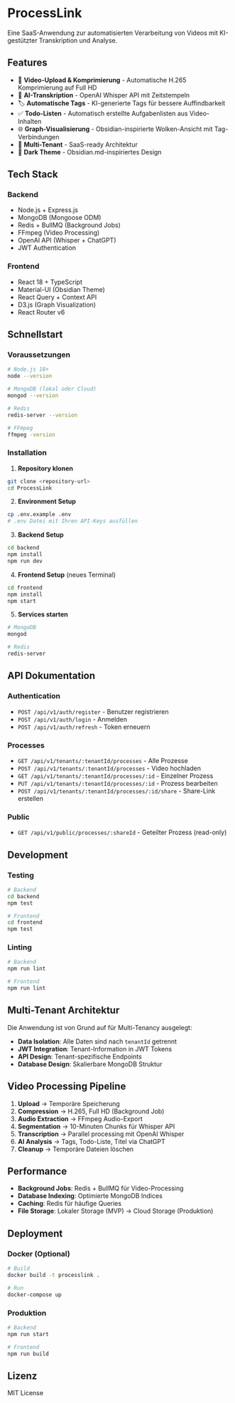 # ProcessLink

Eine SaaS-Anwendung zur automatisierten Verarbeitung von Videos mit KI-gestützter Transkription und Analyse.

## Features

- 🎥 **Video-Upload & Komprimierung** - Automatische H.265 Komprimierung auf Full HD
- 🎤 **AI-Transkription** - OpenAI Whisper API mit Zeitstempeln
- 🏷️ **Automatische Tags** - KI-generierte Tags für bessere Auffindbarkeit
- ✅ **Todo-Listen** - Automatisch erstellte Aufgabenlisten aus Video-Inhalten
- 🌐 **Graph-Visualisierung** - Obsidian-inspirierte Wolken-Ansicht mit Tag-Verbindungen
- 👥 **Multi-Tenant** - SaaS-ready Architektur
- 🌙 **Dark Theme** - Obsidian.md-inspiriertes Design

## Tech Stack

### Backend
- Node.js + Express.js
- MongoDB (Mongoose ODM)
- Redis + BullMQ (Background Jobs)
- FFmpeg (Video Processing)
- OpenAI API (Whisper + ChatGPT)
- JWT Authentication

### Frontend
- React 18 + TypeScript
- Material-UI (Obsidian Theme)
- React Query + Context API
- D3.js (Graph Visualization)
- React Router v6

## Schnellstart

### Voraussetzungen
```bash
# Node.js 18+
node --version

# MongoDB (lokal oder Cloud)
mongod --version

# Redis
redis-server --version

# FFmpeg
ffmpeg -version
```

### Installation

1. **Repository klonen**
```bash
git clone <repository-url>
cd ProcessLink
```

2. **Environment Setup**
```bash
cp .env.example .env
# .env Datei mit Ihren API-Keys ausfüllen
```

3. **Backend Setup**
```bash
cd backend
npm install
npm run dev
```

4. **Frontend Setup** (neues Terminal)
```bash
cd frontend
npm install
npm start
```

5. **Services starten**
```bash
# MongoDB
mongod

# Redis
redis-server
```

## API Dokumentation

### Authentication
- `POST /api/v1/auth/register` - Benutzer registrieren
- `POST /api/v1/auth/login` - Anmelden
- `POST /api/v1/auth/refresh` - Token erneuern

### Processes
- `GET /api/v1/tenants/:tenantId/processes` - Alle Prozesse
- `POST /api/v1/tenants/:tenantId/processes` - Video hochladen
- `GET /api/v1/tenants/:tenantId/processes/:id` - Einzelner Prozess
- `PUT /api/v1/tenants/:tenantId/processes/:id` - Prozess bearbeiten
- `POST /api/v1/tenants/:tenantId/processes/:id/share` - Share-Link erstellen

### Public
- `GET /api/v1/public/processes/:shareId` - Geteilter Prozess (read-only)

## Development

### Testing
```bash
# Backend
cd backend
npm test

# Frontend  
cd frontend
npm test
```

### Linting
```bash
# Backend
npm run lint

# Frontend
npm run lint
```

## Multi-Tenant Architektur

Die Anwendung ist von Grund auf für Multi-Tenancy ausgelegt:

- **Data Isolation**: Alle Daten sind nach `tenantId` getrennt
- **JWT Integration**: Tenant-Information in JWT Tokens
- **API Design**: Tenant-spezifische Endpoints
- **Database Design**: Skalierbare MongoDB Struktur

## Video Processing Pipeline

1. **Upload** → Temporäre Speicherung
2. **Compression** → H.265, Full HD (Background Job)
3. **Audio Extraction** → FFmpeg Audio-Export
4. **Segmentation** → 10-Minuten Chunks für Whisper API
5. **Transcription** → Parallel processing mit OpenAI Whisper
6. **AI Analysis** → Tags, Todo-Liste, Titel via ChatGPT
7. **Cleanup** → Temporäre Dateien löschen

## Performance

- **Background Jobs**: Redis + BullMQ für Video-Processing
- **Database Indexing**: Optimierte MongoDB Indices
- **Caching**: Redis für häufige Queries
- **File Storage**: Lokaler Storage (MVP) → Cloud Storage (Produktion)

## Deployment

### Docker (Optional)
```bash
# Build
docker build -t processlink .

# Run
docker-compose up
```

### Produktion
```bash
# Backend
npm run start

# Frontend
npm run build
```

## Lizenz

MIT License
